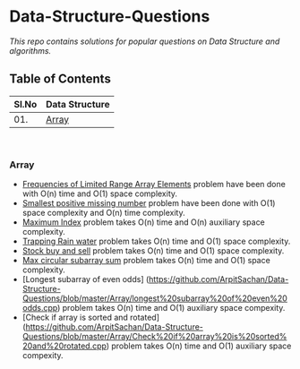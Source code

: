 # Data-Structure-Questions
*This repo contains solutions for popular questions on Data Structure and algorithms.*
## Table of Contents


| Sl.No|  Data Structure       |
|------|------------------|
| 01. |[Array](#array)|

<br/>

### Array
  * [Frequencies of Limited Range Array Elements](https://github.com/ArpitSachan/Data-Structure-Questions/blob/master/Array/Frequencies%20of%20Limited%20Range%20Array%20Elements.cpp) problem have been done with O(n) time and O(1) space complexity.
  * [Smallest positive missing number](https://github.com/ArpitSachan/Data-Structure-Questions/blob/master/Array/smallest%20positive%20missing%20number.cpp) problem have been done with O(1) space complexity and O(n) time complexity.
  * [Maximum Index](https://github.com/ArpitSachan/Data-Structure-Questions/blob/master/Array/Maximum%20Index.cpp) problem takes O(n) time and O(n) auxiliary space complexity.
  * [Trapping Rain water](https://github.com/ArpitSachan/Data-Structure-Questions/blob/master/Array/Trapping%20rain%20water.cpp) problem takes O(n) time and O(1) space complexity.
  * [Stock buy and sell](https://github.com/ArpitSachan/Data-Structure-Questions/blob/master/Array/Stock%20Buy%20and%20sell.cpp) problem takes O(n) time and O(1) space complexity.
  * [Max circular subarray sum](https://github.com/ArpitSachan/Data-Structure-Questions/blob/master/Array/Max%20circular%20subarray%20sum.cpp) problem takes O(n) time and O(1) space complexity.
  * [Longest subarray of even odds] (https://github.com/ArpitSachan/Data-Structure-Questions/blob/master/Array/longest%20subarray%20of%20even%20odds.cpp) problem takes O(n) time and O(1) auxiliary space compexity.
  * [Check if array is sorted and rotated] (https://github.com/ArpitSachan/Data-Structure-Questions/blob/master/Array/Check%20if%20array%20is%20sorted%20and%20rotated.cpp) problem takes O(n) time and O(1) auxiliary space compexity.
